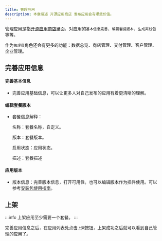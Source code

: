 ```yaml
---
title: 管理应用
description: 本章描述 开源应用商店 发布应用会有哪些价值。
---
```


管理应用是指[开源应用商店](https://store.goodrain.com/markets/rainbond)里面，对应用的`基本信息完善`、`编辑套餐版本`、`生成离线包`等等。

作为`管理员`角色还会有更多的功能：数据总览、商店管理、交付管理、客户管理、企业管理。
## 完善应用信息
#### 完善基本信息
- 完善应用基础信息，可以让更多人对自己发布的应用有着更清晰的理解。

#### 编辑套餐版本
- 套餐信息解释：

    名称：套餐名称，自定义。

    版本：套餐版本。

    启用状态：应用状态。

    描述：套餐描述

#### 应用版本
- 版本信息：完善版本信息，打开可用性，也可以编辑版本作为插件使用。可以参考[安装包使用指南](../install/appPackage)。

## 上架
:::info
上架应用至少需要一个套餐。
:::

完善应用信息之后，在应用列表处点击`上架`按钮，上架成功之后就可以看到自己管理的应用了。
